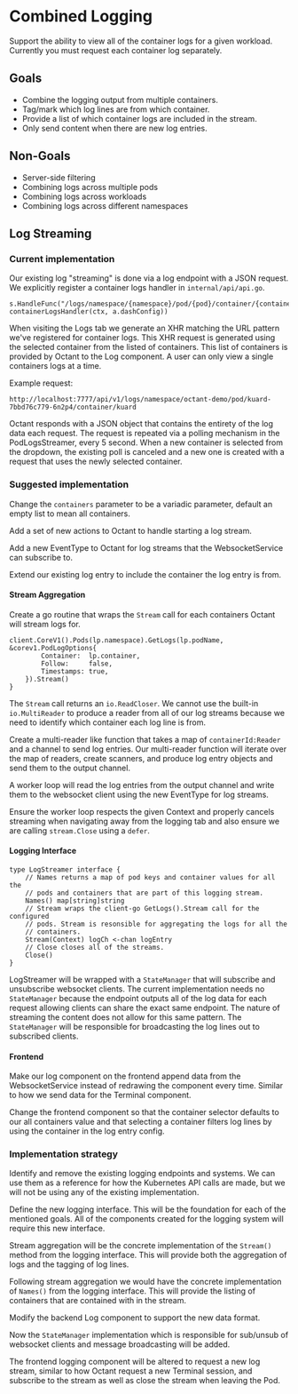 # Combined Logging

Support the ability to view all of the container logs for a given workload. Currently you must request each container
log separately.

## Goals
 - Combine the logging output from multiple containers.
 - Tag/mark which log lines are from which container.
 - Provide a list of which container logs are included in the stream.
 - Only send content when there are new log entries.

## Non-Goals
 - Server-side filtering
 - Combining logs across multiple pods
 - Combining logs across workloads
 - Combining logs across different namespaces

## Log Streaming

### Current implementation
Our existing log "streaming" is done via a log endpoint with a JSON request. We explicitly register a container logs
handler in `internal/api/api.go`.

    s.HandleFunc("/logs/namespace/{namespace}/pod/{pod}/container/{container}", containerLogsHandler(ctx, a.dashConfig))

When visiting the Logs tab we generate an XHR matching the URL pattern we've registered for container logs. This XHR
request is generated using the selected container from the listed of containers. This list of containers is provided
by Octant to the Log component. A user can only view a single containers logs at a time.

Example request:

    http://localhost:7777/api/v1/logs/namespace/octant-demo/pod/kuard-7bbd76c779-6n2p4/container/kuard

Octant responds with a JSON object that contains the entirety of the log data each request. The request is repeated via
a polling mechanism in the PodLogsStreamer, every 5 second. When a new container is selected from the dropdown, the
existing poll is canceled and a new one is created with a request that uses the newly selected container.

### Suggested implementation
Change the `containers` parameter to be a variadic parameter, default an empty list to mean all containers.

Add a set of new actions to Octant to handle starting a log stream.

Add a new EventType to Octant for log streams that the WebsocketService can subscribe to.

Extend our existing log entry to include the container the log entry is from.

#### Stream Aggregation
Create a go routine that wraps the `Stream` call for each containers Octant will stream logs for.

    client.CoreV1().Pods(lp.namespace).GetLogs(lp.podName, &corev1.PodLogOptions{
    		Container:  lp.container,
    		Follow:     false,
    		Timestamps: true,
    	}).Stream()
    }

The `Stream` call returns an `io.ReadCloser`. We cannot use the built-in `io.MultiReader` to produce a reader from all
of our log streams because we need to identify which container each log line is from.

Create a multi-reader like function that takes a map of `containerId:Reader` and a channel to send log entries. Our
multi-reader function will iterate over the map of readers, create scanners, and produce log entry objects
and send them to the output channel.

A worker loop will read the log entries from the output channel and write them to the websocket client using the
new EventType for log streams.

Ensure the worker loop respects the given Context and properly cancels streaming when navigating away from the logging
tab and also ensure we are calling `stream.Close` using a `defer`.

#### Logging Interface

    type LogStreamer interface {
        // Names returns a map of pod keys and container values for all the
        // pods and containers that are part of this logging stream.
        Names() map[string]string
        // Stream wraps the client-go GetLogs().Stream call for the configured
        // pods. Stream is resonsible for aggregating the logs for all the
        // containers.
        Stream(Context) logCh <-chan logEntry
        // Close closes all of the streams.
        Close()
    }

LogStreamer will be wrapped with a `StateManager` that will subscribe and unsubscribe websocket clients. The current
implementation needs no `StateManager` because the endpoint outputs all of the log data for each request allowing
clients can share the exact same endpoint. The nature of streaming the content does not allow for this same pattern.
The `StateManager` will be responsible for broadcasting the log lines out to subscribed clients.

#### Frontend
Make our log component on the frontend append data from the WebsocketService instead of redrawing
the component every time. Similar to how we send data for the Terminal component.

Change the frontend component so that the container selector defaults to our all containers value and that selecting
a container filters log lines by using the container in the log entry config.

### Implementation strategy

Identify and remove the existing logging endpoints and systems. We can use them as a reference for how the Kubernetes
API calls are made, but we will not be using any of the existing implementation.

Define the new logging interface. This will be the foundation for each of the mentioned goals. All of the components
created for the logging system will require this new interface.

Stream aggregation will be the concrete implementation of the `Stream()` method from the logging interface. This will
provide both the aggregation of logs and the tagging of log lines.

Following stream aggregation we would have the concrete implementation of `Names()` from the logging interface. This
will provide the listing of containers that are contained with in the stream.

Modify the backend Log component to support the new data format.

Now the `StateManager` implementation which is responsible for sub/unsub of websocket clients and message
broadcasting will be added.

The frontend logging component will be altered to request a new log stream, similar to how Octant request a new Terminal
session, and subscribe to the stream as well as close the stream when leaving the Pod.
